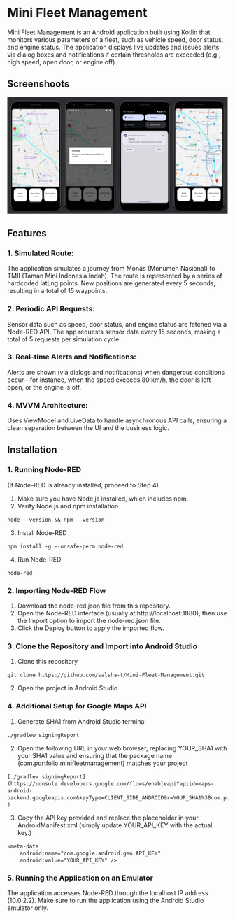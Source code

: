 # Mini Fleet Management
Mini Fleet Management is an Android application built using Kotlin that monitors various parameters of a fleet, such as vehicle speed, door status, and engine status. The application displays live updates and issues alerts via dialog boxes and notifications if certain thresholds are exceeded (e.g., high speed, open door, or engine off).

## Screenshoots
![Image Alt](https://github.com/salsha-t/Mini-Fleet-Management/blob/0059fd09b8794d8bbf4ff94ea784803cb103ed87/app_screenshot.jpg)

## Features
### 1. Simulated Route:
The application simulates a journey from Monas (Monumen Nasional) to TMII (Taman Mini Indonesia Indah). The route is represented by a series of hardcoded latLng points. New positions are generated every 5 seconds, resulting in a total of 15 waypoints.
### 2. Periodic API Requests:
Sensor data such as speed, door status, and engine status are fetched via a Node-RED API. The app requests sensor data every 15 seconds, making a total of 5 requests per simulation cycle.
### 3. Real-time Alerts and Notifications:
Alerts are shown (via dialogs and notifications) when dangerous conditions occur—for instance, when the speed exceeds 80 km/h, the door is left open, or the engine is off.
### 4. MVVM Architecture:
Uses ViewModel and LiveData to handle asynchronous API calls, ensuring a clean separation between the UI and the business logic.

## Installation
### 1. Running Node-RED
(If Node-RED is already installed, proceed to Step 4)
1. Make sure you have Node.js installed, which includes npm.
2. Verify Node.js and npm installation
```shell
node --version && npm --version
```
3. Install Node-RED
```shell
npm install -g --unsafe-perm node-red
```
4. Run Node-RED
```shell
node-red
```

### 2. Importing Node-RED Flow
1. Download the node-red.json file from this repository.
2. Open the Node-RED interface (usually at http://localhost:1880), then use the Import option to import the node-red.json file.
3. Click the Deploy button to apply the imported flow.

### 3. Clone the Repository and Import into Android Studio
1. Clone this repository
```shell
git clone https://github.com/salsha-t/Mini-Fleet-Management.git
```
2. Open the project in Android Studio

### 4. Additional Setup for Google Maps API
1. Generate SHA1 from Android Studio terminal
```shell
./gradlew signingReport
```
2. Open the following URL in your web browser, replacing YOUR_SHA1 with your SHA1 value and ensuring that the package name (com.portfolio.minifleetmanagement) matches your project
```shell
[./gradlew signingReport](https://console.developers.google.com/flows/enableapi?apiid=maps-android-backend.googleapis.com&keyType=CLIENT_SIDE_ANDROID&r=YOUR_SHA1%3Bcom.portfolio.minifleetmanagement
)
```
3. Copy the API key provided and replace the placeholder in your AndroidManifest.xml (simply update YOUR_API_KEY with the actual key.)
```shell
<meta-data
    android:name="com.google.android.geo.API_KEY"
    android:value="YOUR_API_KEY" />
```

### 5. Running the Application on an Emulator
The application accesses Node-RED through the localhost IP address (10.0.2.2).
Make sure to run the application using the Android Studio emulator only.





